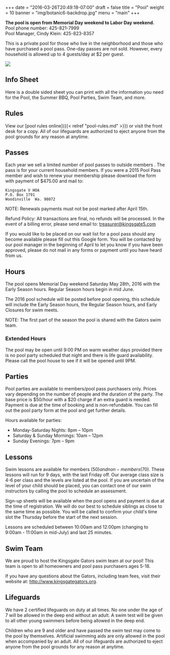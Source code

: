 +++
date = "2016-03-26T20:49:18-07:00"
draft = false
title = "Pool"
weight = 10
banner = "img/botanic6-backdrop.jpg"
menu = "main"
+++

<div class="alert alert-info" role="alert">
<strong>The pool is open from Memorial Day weekend to Labor Day weekend.</strong><br />
Pool phone number: 425-821-7999<br />
Pool Manager, Cindy Klein: 425-823-8357<br />
</div>

This is a private pool for those who live in the neighborhood and those who have purchased a pool pass. One-day passes are not sold. However, every household is allowed up to 4 guests/day at $2 per guest.
 
[<img src="../img/poolinfo-thumb.png" class="content-thumbnail" />](../pdf/poolinfo.pdf)
## Info Sheet

Here is a double sided sheet you can print with all the information you need for the Pool, the Summer BBQ, Pool Parties, Swim Team, and more.
 
## Rules

View our [pool rules online]({{< relref "pool-rules.md" >}}) or visit the front desk for a copy. All of our lifeguards are authorized to eject anyone from the pool grounds for any reason at anytime.
 
## Passes

Each year we sell a limited number of pool passes to outside members . The pass is for your current household members. If you were a 2015 Pool Pass member and wish to renew your membership please download the form with payment of $475.00 and mail to:
 
    Kingsgate V HOA
    P.O. Box 1791
    Woodinville  Wa. 98072
 
NOTE: Renewals payments must not be post marked after April 15th. 
 
Refund Policy: All transactions are final, no refunds will be processed. In the event of a billing error, please send email to: [treasurer@kingsgate5.com](mailto:treasurer@kingsgate5.com)
 
If you would like to be placed on our wait list for a pool pass should any become available please fill out this Google form. You will be contacted by our pool manager in the beginning of April to let you know if you have been approved, please do not mail in any forms or payment until you have heard from us.
 
## Hours
 
The pool opens Memorial Day weekend Saturday May 28th, 2016 with the Early Season hours. Regular Season hours begin in mid June.
 
The 2016 pool schedule will be posted before pool opening, this schedule will include the Early Season hours, the Regular Season hours, and Early Closures for swim meets.
 
NOTE: The first part of the season the pool is shared with the Gators swim team.
 
### Extended Hours
The pool may be open until 9:00 PM on warm weather days provided there is no pool party scheduled that night and there is life guard availability.  Please call the pool house to see if it will be opened until 9PM.
 
## Parties

Pool parties are available to members/pool pass purchasers only. Prices vary depending on the number of people and the duration of the party. The base price is $50/hour with a $20 charge if an extra guard is needed. Payment is due at the time of booking and is non-refundable. You can fill out the pool party form at the pool and get further details.

Hours available for parties:

- Monday-Saturday Nights: 8pm – 10pm
- Saturday & Sunday Mornings: 10am – 12pm
- Sunday Evenings: 7pm – 9pm
 
## Lessons

Swim lessons are available for members ($50) and non-members ($70). These lessons will run for 9 days, with the last Friday off.  Our average class size is 4-6 per class and the levels are listed at the pool.  If you are uncertain of the level of your child should be placed, you can contact one of our swim instructors by calling the pool to schedule an assessment.
 
Sign-up sheets will be available when the pool opens and payment is due at the time of registration.  We will do our best to schedule siblings as close to the same time as possible.  You will be called to confirm your child's time slot the Thursday before the start of the next session.
 
Lessons are scheduled between 10:00am and 12:00pm (changing to 9:00am - 11:00am in mid-July) and last 25 minutes.
 
## Swim Team

We are proud to host the Kingsgate Gators swim team at our pool!  This team is open to all homeowners and pool pass purchasers ages 5-18.
 
If you have any questions about the Gators, including team fees, visit their website at:
http://www.kingsgategators.org.
 
## Lifeguards

We have 2 certified lifeguards on duty at all times.  No one under the age of 7 will be allowed in the deep end without an adult.  A swim test will be given to all other young swimmers before being allowed in the deep end.
 
Children who are 9 and older and have passed the swim test may come to the pool by themselves.  Artificial swimming aids are only allowed in the pool when accompanied by an adult. All of our lifeguards are authorized to eject anyone from the pool grounds for any reason at anytime. 
 

